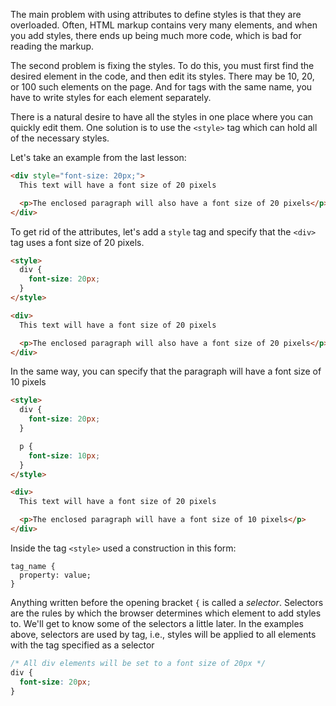 The main problem with using attributes to define styles is that they are overloaded. Often, HTML markup contains very many elements, and when you add styles, there ends up being much more code, which is bad for reading the markup.

The second problem is fixing the styles. To do this, you must first find the desired element in the code, and then edit its styles. There may be 10, 20, or 100 such elements on the page. And for tags with the same name, you have to write styles for each element separately.

There is a natural desire to have all the styles in one place where you can quickly edit them. One solution is to use the `<style>` tag which can hold all of the necessary styles.

Let's take an example from the last lesson:

```html
<div style="font-size: 20px;">
  This text will have a font size of 20 pixels

  <p>The enclosed paragraph will also have a font size of 20 pixels</p>
</div>
```

To get rid of the attributes, let's add a `style` tag and specify that the `<div>` tag uses a font size of 20 pixels.

```html
<style>
  div {
    font-size: 20px;
  }
</style>

<div>
  This text will have a font size of 20 pixels

  <p>The enclosed paragraph will also have a font size of 20 pixels</p>
</div>
```

In the same way, you can specify that the paragraph will have a font size of 10 pixels

```html
<style>
  div {
    font-size: 20px;
  }

  p {
    font-size: 10px;
  }
</style>

<div>
  This text will have a font size of 20 pixels

  <p>The enclosed paragraph will have a font size of 10 pixels</p>
</div>
```

Inside the tag `<style>` used a construction in this form:

```
tag_name {
  property: value;
}
```

Anything written before the opening bracket `{` is called a _selector_. Selectors are the rules by which the browser determines which element to add styles to. We'll get to know some of the selectors a little later. In the examples above, selectors are used by tag, i.e., styles will be applied to all elements with the tag specified as a selector

```css
/* All div elements will be set to a font size of 20px */
div {
  font-size: 20px;
}
```
